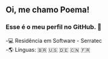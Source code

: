 ## Oi, me chamo Poema!
### Esse é o meu perfil no GitHub. 🌱
-💻 Residência em Software - Serratec                      
-🌎 Línguas: 🇧🇷 🇺🇸 🇩🇪 🇨🇳 🇫🇷
